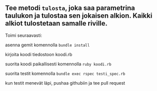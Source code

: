 Tee metodi `tulosta`, joka saa parametrina taulukon ja tulostaa sen jokaisen alkion. Kaikki alkiot tulostetaan samalle riville.
--

Toimi seuraavasti:

asenna gemit komennolla `bundle install`

kirjoita koodi tiedostoon koodi.rb

suorita koodi paikallisesti komennolla `ruby koodi.rb`

suorita testit komennolla `bundle exec rspec testi_spec.rb`

kun testit menevät läpi, pushaa githubiin ja tee pull request
